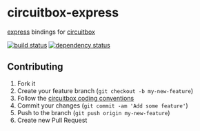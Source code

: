 circuitbox-express
==================

[express](https://github.com/visionmedia/express) bindings for [circuitbox](https://github.com/oddjobsman/circuitbox)

[![build status](https://secure.travis-ci.org/oddjobsman/circuitbox-express.png)](http://travis-ci.org/oddjobsman/circuitbox-express)
[![dependency status](https://david-dm.org/oddjobsman/circuitbox-express.png)](https://david-dm.org/oddjobsman/circuitbox-express)

## Contributing

1. Fork it
2. Create your feature branch (`git checkout -b my-new-feature`)
3. Follow the [circuitbox coding conventions](http://github.com/oddjobsman/circuitbox/wiki/Coding-Conventions)
4. Commit your changes (`git commit -am 'Add some feature'`)
5. Push to the branch (`git push origin my-new-feature`)
6. Create new Pull Request